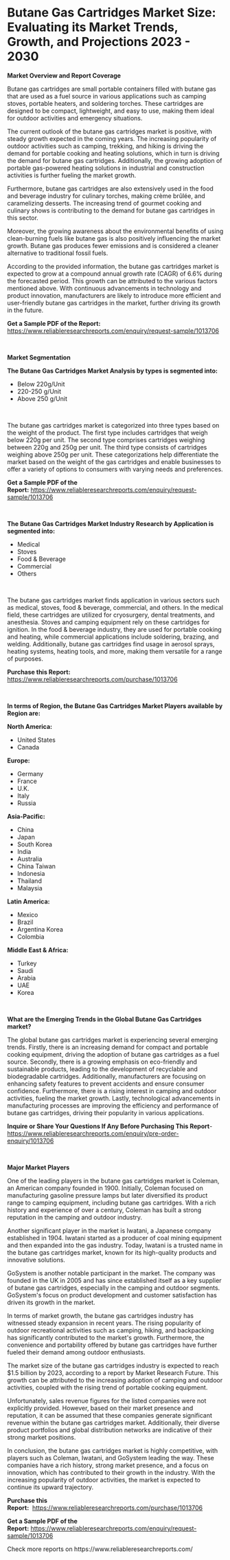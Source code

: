 <p><h1>Butane Gas Cartridges Market Size: Evaluating its Market Trends, Growth, and Projections 2023 - 2030</h1></p><p><strong>Market Overview and Report Coverage</strong></p>
<p><p>Butane gas cartridges are small portable containers filled with butane gas that are used as a fuel source in various applications such as camping stoves, portable heaters, and soldering torches. These cartridges are designed to be compact, lightweight, and easy to use, making them ideal for outdoor activities and emergency situations.</p><p>The current outlook of the butane gas cartridges market is positive, with steady growth expected in the coming years. The increasing popularity of outdoor activities such as camping, trekking, and hiking is driving the demand for portable cooking and heating solutions, which in turn is driving the demand for butane gas cartridges. Additionally, the growing adoption of portable gas-powered heating solutions in industrial and construction activities is further fueling the market growth.</p><p>Furthermore, butane gas cartridges are also extensively used in the food and beverage industry for culinary torches, making crème brûlée, and caramelizing desserts. The increasing trend of gourmet cooking and culinary shows is contributing to the demand for butane gas cartridges in this sector.</p><p>Moreover, the growing awareness about the environmental benefits of using clean-burning fuels like butane gas is also positively influencing the market growth. Butane gas produces fewer emissions and is considered a cleaner alternative to traditional fossil fuels.</p><p>According to the provided information, the butane gas cartridges market is expected to grow at a compound annual growth rate (CAGR) of 6.6% during the forecasted period. This growth can be attributed to the various factors mentioned above. With continuous advancements in technology and product innovation, manufacturers are likely to introduce more efficient and user-friendly butane gas cartridges in the market, further driving its growth in the future.</p></p>
<p><strong>Get a Sample PDF of the Report:</strong> <a href="https://www.reliableresearchreports.com/enquiry/request-sample/1013706">https://www.reliableresearchreports.com/enquiry/request-sample/1013706</a></p>
<p>&nbsp;</p>
<p><strong>Market Segmentation</strong></p>
<p><strong>The Butane Gas Cartridges Market Analysis by types is segmented into:</strong></p>
<p><ul><li>Below 220g/Unit</li><li>220-250 g/Unit</li><li>Above 250 g/Unit</li></ul></p>
<p>&nbsp;</p>
<p><p>The butane gas cartridges market is categorized into three types based on the weight of the product. The first type includes cartridges that weigh below 220g per unit. The second type comprises cartridges weighing between 220g and 250g per unit. The third type consists of cartridges weighing above 250g per unit. These categorizations help differentiate the market based on the weight of the gas cartridges and enable businesses to offer a variety of options to consumers with varying needs and preferences.</p></p>
<p><strong>Get a Sample PDF of the Report:</strong>&nbsp;<a href="https://www.reliableresearchreports.com/enquiry/request-sample/1013706">https://www.reliableresearchreports.com/enquiry/request-sample/1013706</a></p>
<p>&nbsp;</p>
<p><strong>The Butane Gas Cartridges Market Industry Research by Application is segmented into:</strong></p>
<p><ul><li>Medical</li><li>Stoves</li><li>Food & Beverage</li><li>Commercial</li><li>Others</li></ul></p>
<p>&nbsp;</p>
<p><p>The butane gas cartridges market finds application in various sectors such as medical, stoves, food & beverage, commercial, and others. In the medical field, these cartridges are utilized for cryosurgery, dental treatments, and anesthesia. Stoves and camping equipment rely on these cartridges for ignition. In the food & beverage industry, they are used for portable cooking and heating, while commercial applications include soldering, brazing, and welding. Additionally, butane gas cartridges find usage in aerosol sprays, heating systems, heating tools, and more, making them versatile for a range of purposes.</p></p>
<p><strong>Purchase this Report:</strong>&nbsp; <a href="https://www.reliableresearchreports.com/purchase/1013706">https://www.reliableresearchreports.com/purchase/1013706</a></p>
<p>&nbsp;</p>
<p><strong>In terms of Region, the Butane Gas Cartridges Market Players available by Region are:</strong></p>
<p>
    <p> <strong> North America: </strong>
        <ul>
            <li>United States</li>
            <li>Canada</li>
        </ul>
        </p> 
    <p> <strong> Europe: </strong>
        <ul>
            <li>Germany</li>
            <li>France</li>
            <li>U.K.</li>
            <li>Italy</li>
            <li>Russia</li>
        </ul>
        </p> 
    <p> <strong> Asia-Pacific: </strong>
        <ul>
            <li>China</li>
            <li>Japan</li>
            <li>South Korea</li>
            <li>India</li>
            <li>Australia</li>
            <li>China Taiwan</li>
            <li>Indonesia</li>
            <li>Thailand</li>
            <li>Malaysia</li>
        </ul>
        </p> 
    <p> <strong> Latin America: </strong>
        <ul>
            <li>Mexico</li>
            <li>Brazil</li>
            <li>Argentina Korea</li>
            <li>Colombia</li>
        </ul>
        </p> 
    <p> <strong> Middle East & Africa: </strong>
        <ul>
            <li>Turkey</li>
            <li>Saudi</li>
            <li>Arabia</li>
            <li>UAE</li>
            <li>Korea</li>
        </ul>
    </p>
    </p>
<p>&nbsp;</p>
<p><strong>What are the Emerging Trends in the Global Butane Gas Cartridges market?</strong></p>
<p><p>The global butane gas cartridges market is experiencing several emerging trends. Firstly, there is an increasing demand for compact and portable cooking equipment, driving the adoption of butane gas cartridges as a fuel source. Secondly, there is a growing emphasis on eco-friendly and sustainable products, leading to the development of recyclable and biodegradable cartridges. Additionally, manufacturers are focusing on enhancing safety features to prevent accidents and ensure consumer confidence. Furthermore, there is a rising interest in camping and outdoor activities, fueling the market growth. Lastly, technological advancements in manufacturing processes are improving the efficiency and performance of butane gas cartridges, driving their popularity in various applications.</p></p>
<p><strong>Inquire or Share Your Questions If Any Before Purchasing This Report</strong>- <a href="https://www.reliableresearchreports.com/enquiry/pre-order-enquiry/1013706">https://www.reliableresearchreports.com/enquiry/pre-order-enquiry/1013706</a></p>
<p>&nbsp;</p>
<p><strong>Major Market Players</strong></p>
<p><p>One of the leading players in the butane gas cartridges market is Coleman, an American company founded in 1900. Initially, Coleman focused on manufacturing gasoline pressure lamps but later diversified its product range to camping equipment, including butane gas cartridges. With a rich history and experience of over a century, Coleman has built a strong reputation in the camping and outdoor industry.</p><p>Another significant player in the market is Iwatani, a Japanese company established in 1904. Iwatani started as a producer of coal mining equipment and then expanded into the gas industry. Today, Iwatani is a trusted name in the butane gas cartridges market, known for its high-quality products and innovative solutions.</p><p>GoSystem is another notable participant in the market. The company was founded in the UK in 2005 and has since established itself as a key supplier of butane gas cartridges, especially in the camping and outdoor segments. GoSystem's focus on product development and customer satisfaction has driven its growth in the market.</p><p>In terms of market growth, the butane gas cartridges industry has witnessed steady expansion in recent years. The rising popularity of outdoor recreational activities such as camping, hiking, and backpacking has significantly contributed to the market's growth. Furthermore, the convenience and portability offered by butane gas cartridges have further fueled their demand among outdoor enthusiasts.</p><p>The market size of the butane gas cartridges industry is expected to reach $1.5 billion by 2023, according to a report by Market Research Future. This growth can be attributed to the increasing adoption of camping and outdoor activities, coupled with the rising trend of portable cooking equipment.</p><p>Unfortunately, sales revenue figures for the listed companies were not explicitly provided. However, based on their market presence and reputation, it can be assumed that these companies generate significant revenue within the butane gas cartridges market. Additionally, their diverse product portfolios and global distribution networks are indicative of their strong market positions.</p><p>In conclusion, the butane gas cartridges market is highly competitive, with players such as Coleman, Iwatani, and GoSystem leading the way. These companies have a rich history, strong market presence, and a focus on innovation, which has contributed to their growth in the industry. With the increasing popularity of outdoor activities, the market is expected to continue its upward trajectory.</p></p>
<p><strong>Purchase this Report:</strong>&nbsp;&nbsp;<a href="https://www.reliableresearchreports.com/purchase/1013706">https://www.reliableresearchreports.com/purchase/1013706</a></p>
<p></p>
<p><strong>Get a Sample PDF of the Report:</strong>&nbsp;<a href="https://www.reliableresearchreports.com/enquiry/request-sample/1013706">https://www.reliableresearchreports.com/enquiry/request-sample/1013706</a></p>
<p>Check more reports on https://www.reliableresearchreports.com/</p>
